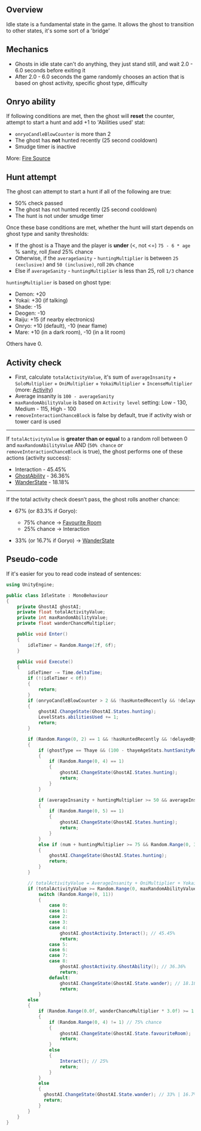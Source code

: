## Overview
Idle state is a fundamental state in the game. It allows the ghost to transition to other states, it's some sort of a 'bridge'

## Mechanics
- Ghosts in idle state can't do anything, they just stand still, and wait 2.0 - 6.0 seconds before exiting it
- After 2.0 - 6.0 seconds the game randomly chooses an action that is based on ghost activity, specific ghost type, difficulty

## Onryo ability
If following conditions are met, then the ghost will **reset** the counter, attempt to start a hunt and add +1 to 'Abilities used' stat:
- `onryoCandleBlowCounter` is more than 2
- The ghost has **not** hunted recently (25 second cooldown)
- Smudge timer is inactive

More: [Fire Source](/mechanics/FireSource.md)

## Hunt attempt
The ghost can attempt to start a hunt if all of the following are true:
- 50% check passed
- The ghost has not hunted recently (25 second cooldown)
- The hunt is not under smudge timer

Once these base conditions are met, whether the hunt will start depends on ghost type and sanity thresholds:
- If the ghost is a Thaye and the player is **under** (<, not <=) `75 - 6 * age` % sanity, roll *fixed* 25% chance
- Otherwise, if the `averageSanity` - `huntingMultiplier` is between `25 (exclusive)` and `50 (inclusive)`, roll `20%` chance
- Else if `averageSanity` - `huntingMultiplier` is less than 25, roll `1/3` chance

`huntingMultiplier` is based on ghost type:
- Demon: +20
- Yokai: +30 (if talking)
- Shade: -15
- Deogen: -10
- Raiju: +15 (if nearby electronics)
- Onryo: +10 (default), -10 (near flame)
- Mare: +10 (in a dark room), -10 (in a lit room)

Others have 0.


## Activity check
- First, calculate `totalActivityValue`, it's sum of `averageInsanity` + `SoloMultiplier` + `OniMultiplier` + `YokaiMultiplier` + `IncenseMultiplier` (more: [Activity](/mechanics/Activity.md))
- Average insanity is `100 - averageSanity`
- `maxRandomAbilityValue` is based on `Activity level` setting: Low - 130, Medium - 115, High - 100
- `removeInteractionChanceBlock` is false by default, true if activity wish or tower card is used
---
If `totalActivityValue` is **greater than or equal** to a random roll between 0 and `maxRandomAbilityValue` AND (`50% chance` *or* `removeInteractionChanceBlock` is true), the ghost performs one of these actions (activity success):

- Interaction - 45.45%
- [GhostAbility](GhostAbilityState) - 36.36%
- [WanderState](WanderState) - 18.18%

---

If the total activity check doesn’t pass, the ghost rolls another chance:

- 67% (or 83.3% if Goryo):
  - 75% chance → [Favourite Room](FavRoomState)
  - 25% chance → Interaction

- 33% (or 16.7% if Goryo) → [WanderState](WanderState)


## Pseudo-code
If it's easier for you to read code instead of sentences:
```c#
using UnityEngine;

public class IdleState : MonoBehaviour
{
    private GhostAI ghostAI;
    private float totalActivityValue;
    private int maxRandomAbilityValue;
    private float wanderChanceMultiplier;

    public void Enter()
    {
        idleTimer = Random.Range(2f, 6f);
    }

    public void Execute()
    {
        idleTimer -= Time.deltaTime;
		if (!(idleTimer < 0f))
		{
			return;
		}
        if (onryoCandleBlowCounter > 2 && !hasHuntedRecently && !delayedBySmudgeStick && !isTutorial)
        {
            ghostAI.ChangeState(GhostAI.States.hunting);
            LevelStats.abilitiesUsed += 1;
            return;
        }    

		if (Random.Range(0, 2) == 1 && !hasHuntedRecently && !delayedBySmudgeStick && !isTutorial)
		{
            if (ghostType == Thaye && (100 - thayeAgeStats.huntSanityRequirement < averageInsanity))
            {
				if (Random.Range(0, 4) == 1)
				{
					ghostAI.ChangeState(GhostAI.States.hunting);
					return;
				}
            }

			if (averageInsanity + huntingMultiplier >= 50 && averageInsanity + huntingMultiplier < 75)
			{
				if (Random.Range(0, 5) == 1)
				{
					ghostAI.ChangeState(GhostAI.States.hunting);
					return;
				}
			}
			else if (num + huntingMultiplier >= 75 && Random.Range(0, 3) == 1)
			{
				ghostAI.ChangeState(GhostAI.States.hunting);
				return;
			}
		}

        // totalActivityValue = AverageInsanity + OniMultiplier + YokaiMultiplier + IncenseMultiplier
        if (totalActivityValue >= Random.Range(0, maxRandomAbilityValue) && (Random.Range(0, 2) == 1 || removeInteractionChanceBlock)) // maxRandomAbilityValue (Activity level: high = 100, medium = 115, low = 130), +50% if Shade
        	switch (Random.Range(0, 11))
			{
	 		    case 0:
			    case 1:
			    case 2:
			    case 3:
			    case 4:
				    ghostAI.ghostActivity.Interact(); // 45.45%
				    return;
			    case 5:
			    case 6:
			    case 7:
			    case 8:
				    ghostAI.ghostActivity.GhostAbility(); // 36.36%
				    return;
                default:
                    ghostAI.ChangeState(GhostAI.State.wander); // 18.18%
                    return;
			}
        else
        {
            if (Random.Range(0.0f, wanderChanceMultiplier * 3.0f) >= 1.0f) // 67% | 83.3% Goryo
            {
                if (Random.Range(0, 4) != 1) // 75% chance
                {
                    ghostAI.ChangeState(GhostAI.State.favouriteRoom);
                    return;
                }                                                                    
                else
                {
                    Interact(); // 25%
                    return;
                }
            }
            else
            {
              ghostAI.ChangeState(GhostAI.State.wander); // 33% | 16.7% Goryo
              return;
            }
        }
    }
}
```
